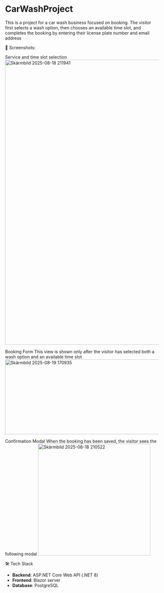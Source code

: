 # CarWashProject

This is a project for a car wash business focused on booking. The visitor first selects a wash option, then chooses an available time slot, and completes the booking by entering their license plate number and email address

 📸 Screenshots:
 
 Service and time slot selection
<img width="1448" height="933" alt="Skärmbild 2025-08-18 211941" src="https://github.com/user-attachments/assets/00206566-2a04-4ec7-8939-f9f830ac2761" />

Booking Form
This view is shown only after the visitor has selected both a wash option and an available time slot
<img width="937" height="245" alt="Skärmbild 2025-08-19 170935" src="https://github.com/user-attachments/assets/b10c0db0-195e-4cde-a1ec-2bff8e7c1413" />


Confirmation Modal
When the booking has been saved, the visitor sees the following modal
<img width="368" height="366" alt="Skärmbild 2025-08-18 210522" src="https://github.com/user-attachments/assets/c72ead34-b0d9-4c54-9b35-c4fc1dfc4611" />

 🛠️ Tech Stack
- **Backend**: ASP.NET Core Web API (.NET 8)
- **Frontend**: Blazor server
- **Database**: PostgreSQL
